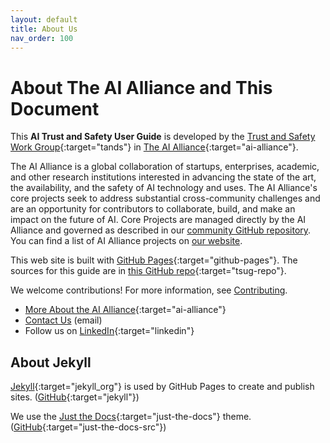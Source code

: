 ```yaml
---
layout: default
title: About Us
nav_order: 100
---
```


# About The AI Alliance and This Document

This **AI Trust and Safety User Guide** is developed by the [Trust and Safety Work Group](https://thealliance.ai/focusareas/trust-and-safety){:target="tands"} in [The AI Alliance](https://thealliance.ai){:target="ai-alliance"}.

The AI Alliance is a global collaboration of startups, enterprises, academic, and other research institutions interested in advancing the state of the art, the availability, and the safety of AI technology and uses. The AI Alliance's core projects seek to address substantial cross-community challenges and are an opportunity for contributors to collaborate, build, and make an impact on the future of AI. Core Projects are managed directly by the AI Alliance and governed as described in our [community GitHub repository](https://github.com/The-AI-Alliance/community). You can find a list of AI Alliance projects on [our website](https://thealliance.ai/our-work).

This web site is built with [GitHub Pages](https://pages.github.com/){:target="github-pages"}. The sources for this guide are in [this GitHub repo](https://github.com/The-AI-Alliance/trust-safety-user-guide){:target="tsug-repo"}.

We welcome contributions! For more information, see [Contributing]({{site.baseurl}}/contributing/).

* [More About the AI Alliance](https://thealliance.ai/about-aia){:target="ai-alliance"}
* [Contact Us](mailto:contact@thealliance.ai) (email)
* Follow us on [LinkedIn](https://www.linkedin.com/company/the-aialliance/){:target="linkedin"}

## About Jekyll

[Jekyll](https://github.com/jekyll){:target="jekyll_org"} is used by GitHub Pages to create and publish sites. ([GitHub](https://github.com/jekyll/jekyll){:target="jekyll"}) 

We use the [Just the Docs](https://just-the-docs.github.io/just-the-docs/){:target="just-the-docs"} theme. ([GitHub](https://github.com/just-the-docs/just-the-docs){:target="just-the-docs-src"})
